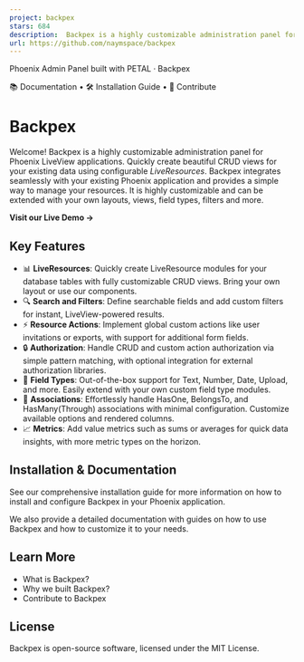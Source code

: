 ```yaml
---
project: backpex
stars: 684
description:  Backpex is a highly customizable administration panel for Phoenix LiveView applications.
url: https://github.com/naymspace/backpex
---
```


  
  
Phoenix Admin Panel built with PETAL · Backpex  
  
📚 Documentation • 🛠️ Installation Guide • 🩵 Contribute

Backpex
=======

Welcome! Backpex is a highly customizable administration panel for Phoenix LiveView applications. Quickly create beautiful CRUD views for your existing data using configurable _LiveResources_. Backpex integrates seamlessly with your existing Phoenix application and provides a simple way to manage your resources. It is highly customizable and can be extended with your own layouts, views, field types, filters and more.

**Visit our Live Demo →**

Key Features
------------

-   📊 **LiveResources**: Quickly create LiveResource modules for your database tables with fully customizable CRUD views. Bring your own layout or use our components.
-   🔍 **Search and Filters**: Define searchable fields and add custom filters for instant, LiveView-powered results.
-   ⚡ **Resource Actions**: Implement global custom actions like user invitations or exports, with support for additional form fields.
-   🔒 **Authorization**: Handle CRUD and custom action authorization via simple pattern matching, with optional integration for external authorization libraries.
-   🧩 **Field Types**: Out-of-the-box support for Text, Number, Date, Upload, and more. Easily extend with your own custom field type modules.
-   🔗 **Associations**: Effortlessly handle HasOne, BelongsTo, and HasMany(Through) associations with minimal configuration. Customize available options and rendered columns.
-   📈 **Metrics**: Add value metrics such as sums or averages for quick data insights, with more metric types on the horizon.

Installation & Documentation
----------------------------

See our comprehensive installation guide for more information on how to install and configure Backpex in your Phoenix application.

We also provide a detailed documentation with guides on how to use Backpex and how to customize it to your needs.

Learn More
----------

-   What is Backpex?
-   Why we built Backpex?
-   Contribute to Backpex

License
-------

Backpex is open-source software, licensed under the MIT License.
